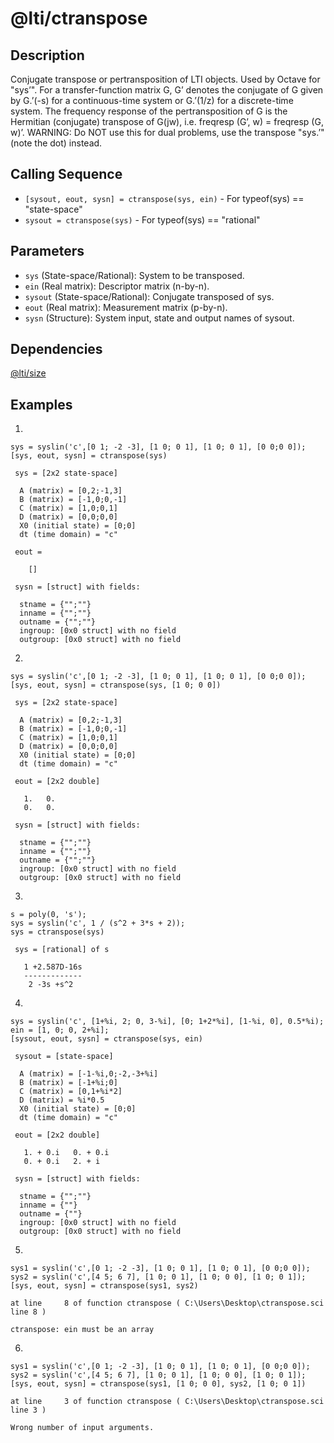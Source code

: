 # @lti/ctranspose

## Description
Conjugate transpose or pertransposition of LTI objects. Used by Octave for "sys’". For a transfer-function matrix G, G’ denotes the conjugate of G given by G.’(-s) for a continuous-time system or G.’(1/z) for a discrete-time system. The frequency response of the pertransposition of G is the Hermitian (conjugate) transpose of G(jw), i.e. freqresp (G’, w) = freqresp (G, w)’. WARNING: Do NOT use this for dual problems, use the transpose "sys.’" (note the dot) instead.

## Calling Sequence
- `[sysout, eout, sysn] = ctranspose(sys, ein)` - For typeof(sys) == "state-space"
- `sysout = ctranspose(sys)` - For typeof(sys) == "rational"

## Parameters
- `sys` (State-space/Rational): System to be transposed.
- `ein` (Real matrix): Descriptor matrix (n-by-n).
- `sysout` (State-space/Rational): Conjugate transposed of sys.
- `eout` (Real matrix): Measurement matrix (p-by-n).
- `sysn` (Structure): System input, state and output names of sysout.

## Dependencies
[@lti/size](https://github.com/akash-sankar/CSToolboxFunctions/tree/main/%40lti%20size)

## Examples
1.
```
sys = syslin('c',[0 1; -2 -3], [1 0; 0 1], [1 0; 0 1], [0 0;0 0]);
[sys, eout, sysn] = ctranspose(sys)
```
```
 sys = [2x2 state-space]

  A (matrix) = [0,2;-1,3]
  B (matrix) = [-1,0;0,-1]
  C (matrix) = [1,0;0,1]
  D (matrix) = [0,0;0,0]
  X0 (initial state) = [0;0]
  dt (time domain) = "c"

 eout = 

    []

 sysn = [struct] with fields:

  stname = {"";""}
  inname = {"";""}
  outname = {"";""}
  ingroup: [0x0 struct] with no field
  outgroup: [0x0 struct] with no field
```

2.
```
sys = syslin('c',[0 1; -2 -3], [1 0; 0 1], [1 0; 0 1], [0 0;0 0]);
[sys, eout, sysn] = ctranspose(sys, [1 0; 0 0])
```
```
 sys = [2x2 state-space]

  A (matrix) = [0,2;-1,3]
  B (matrix) = [-1,0;0,-1]
  C (matrix) = [1,0;0,1]
  D (matrix) = [0,0;0,0]
  X0 (initial state) = [0;0]
  dt (time domain) = "c"

 eout = [2x2 double]

   1.   0.
   0.   0.

 sysn = [struct] with fields:

  stname = {"";""}
  inname = {"";""}
  outname = {"";""}
  ingroup: [0x0 struct] with no field
  outgroup: [0x0 struct] with no field
```

3.
```
s = poly(0, 's');
sys = syslin('c', 1 / (s^2 + 3*s + 2));
sys = ctranspose(sys)
```
```
 sys = [rational] of s

   1 +2.587D-16s  
   -------------  
    2 -3s +s^2 
```

4.
```
sys = syslin('c', [1+%i, 2; 0, 3-%i], [0; 1+2*%i], [1-%i, 0], 0.5*%i); 
ein = [1, 0; 0, 2+%i];
[sysout, eout, sysn] = ctranspose(sys, ein)
```
```
 sysout = [state-space]

  A (matrix) = [-1-%i,0;-2,-3+%i]
  B (matrix) = [-1+%i;0]
  C (matrix) = [0,1+%i*2]
  D (matrix) = %i*0.5
  X0 (initial state) = [0;0]
  dt (time domain) = "c"

 eout = [2x2 double]

   1. + 0.i   0. + 0.i
   0. + 0.i   2. + i  

 sysn = [struct] with fields:

  stname = {"";""}
  inname = {""}
  outname = {""}
  ingroup: [0x0 struct] with no field
  outgroup: [0x0 struct] with no field
```

5.
```
sys1 = syslin('c',[0 1; -2 -3], [1 0; 0 1], [1 0; 0 1], [0 0;0 0]);
sys2 = syslin('c',[4 5; 6 7], [1 0; 0 1], [1 0; 0 0], [1 0; 0 1]);
[sys, eout, sysn] = ctranspose(sys1, sys2)
```
```
at line     8 of function ctranspose ( C:\Users\Desktop\ctranspose.sci line 8 )

ctranspose: ein must be an array
```

6.
```
sys1 = syslin('c',[0 1; -2 -3], [1 0; 0 1], [1 0; 0 1], [0 0;0 0]);
sys2 = syslin('c',[4 5; 6 7], [1 0; 0 1], [1 0; 0 0], [1 0; 0 1]);
[sys, eout, sysn] = ctranspose(sys1, [1 0; 0 0], sys2, [1 0; 0 1])
```
```
at line     3 of function ctranspose ( C:\Users\Desktop\ctranspose.sci line 3 )

Wrong number of input arguments.
```
